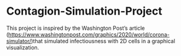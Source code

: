 # Contagion-Simulation-Project

This project is inspired by the Washington Post’s article (https://www.washingtonpost.com/graphics/2020/world/corona-simulator/)that simulated infectiousness with 2D cells in a graphical visualization. 
